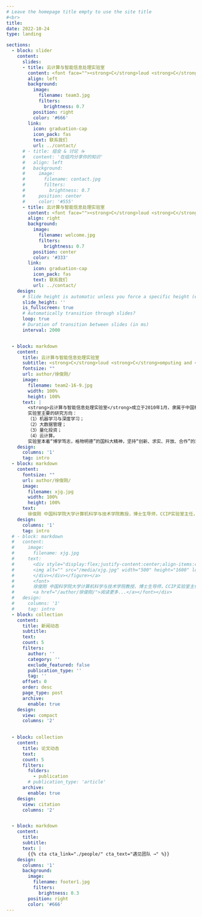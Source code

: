 ```yaml
---
# Leave the homepage title empty to use the site title
#<br>
title:
date: 2022-10-24
type: landing

sections:
  - block: slider
    content:
      slides:
      - title: 云计算与智能信息处理实验室
        content: <font face=""><strong>C</strong>loud <strong>C</strong>omputing and <strong>I</strong>ntelligent</br>Information <strong>P</strong>rocessing Laboratory</font>
        align: left
        background:
          image:
            filename: team3.jpg
            filters:
              brightness: 0.7
          position: right
          color: '#666'
        link:
          icon: graduation-cap
          icon_pack: fas
          text: 联系我们
          url: ../contact/
      # - title: 组会 & 讨论 ☕️
      #   content: '在组内分享你的知识'
      #   align: left
      #   background:
      #     image:
      #       filename: contact.jpg
      #       filters:
      #         brightness: 0.7
      #     position: center
      #     color: '#555'
      - title: 云计算与智能信息处理实验室
        content: <font face=""><strong>C</strong>loud <strong>C</strong>omputing and <strong>I</strong>ntelligent</br>Information <strong>P</strong>rocessing Laboratory</font>
        align: right
        background:
          image:
            filename: welcome.jpg
            filters:
              brightness: 0.7
          position: center
          color: '#333'
        link:
          icon: graduation-cap
          icon_pack: fas
          text: 联系我们
          url: ../contact/
    design:
      # Slide height is automatic unless you force a specific height (e.g. '400px')
      slide_height: ''
      is_fullscreen: true
      # Automatically transition through slides?
      loop: true
      # Duration of transition between slides (in ms)
      interval: 2000


  - block: markdown
    content:
      title: 云计算与智能信息处理实验室
      subtitle: <strong>C</strong>loud <strong>C</strong>omputing and <strong>I</strong>ntelligent Information <strong>P</strong>rocessing Laboratory (CCIP Lab)
      fontsize: ""
      url: author/徐俊刚/
      image:
        filename: team2-16-9.jpg
        width: 100%
        height: 100%
      text: |
        <strong>云计算与智能信息处理实验室</strong>成立于2010年1月，隶属于中国科学院大学计算机科学与技术学院，拥有自由开放的学术氛围和国际前沿的研究方向。实验室主任为徐俊刚教授。
        实验室主要的研究方向：
        （1）机器学习与深度学习；
        （2）大数据管理；
        （3）量化投资；
        （4）云计算。
        实验室本着“博学笃志，格物明德”的国科大精神，坚持“创新、求实、开放、合作”的理念，不断开拓进取，致力成为国内一流的科研和人才培养基地。
    design:
      columns: '1'
      tag: intro
  - block: markdown
    content:
      fontsize: ""
      url: author/徐俊刚/
      image:
        filename: xjg.jpg
        width: 100%
        height: 100%
      text:
        徐俊刚 中国科学院大学计算机科学与技术学院教授，博士生导师，CCIP实验室主任，中国科学院大学第六届学位评定委员会计算机与控制学位评定委员会委员，计算机科学与技术学院教学委员会委员，计算机科学与技术学院“深度学习”课程首席教授。2003年博士毕业于中国科学院软件研究所，2005年清华大学计算机科学与技术系博士后出站。研究领域包括深度学习、自动机器学习和多模态智能分析等，主持国家科技支撑计划课题、国家自然科学基金面上项目、北京市科技计划课题、北京市自然科学基金面上项目等科研项目多项，发表论文100余篇。现为国家科技专家库专家，北京市科学技术委员会、中关村科技园区管理委员会专家。目前任中国人工智能学会智能服务专业委员会常务委员，中国计算机学会人工智能与模式识别专业委员会执行委员、数据库专业委员会执行委员和自然语言处理专业委员会执行委员。讲授的“深度学习”课程被评为2021年中国科学院大学“校级优秀研究生课程”，个人荣获2016年“中国科学院朱李月华优秀教师奖”。
    design:
      columns: '1'
      tag: intro
  # - block: markdown
  #   content:
  #     image:
  #       filename: xjg.jpg
  #     text:
  #       <div style="display:flex;justify-content:center;align-items:center;column-gap:30px"><a href="/author/徐俊刚/"><figure><div class="d-flex justify-content-center"><div class="w-100">
  #       <img alt="" src="/media/xjg.jpg" width="500" height="1600" loading="lazy" data-zoomable="" class="medium-zoom-image">
  #       </div></div></figure></a>
  #       <font>
  #       徐俊刚 中国科学院大学计算机科学与技术学院教授，博士生导师，CCIP实验室主任，中国科学院大学第六届学位评定委员会计算机与控制学位评定委员会委员，计算机科学与技术学院教学委员会委员，计算机科学与技术学院“深度学习”课程首席教授。2003年博士毕业于中国科学院软件研究所，2005年清华大学计算机科学与技术系博士后出站。研究领域包括深度学习、自动机器学习和多模态智能分析等，主持国家科技支撑计划课题、国家自然科学基金面上项目、北京市科技计划课题、北京市自然科学基金面上项目等科研项目多项，发表论文100余篇。现为国家科技专家库专家，北京市科学技术委员会、中关村科技园区管理委员会专家。目前任中国人工智能学会智能服务专业委员会常务委员，中国计算机学会人工智能与模式识别专业委员会执行委员、数据库专业委员会执行委员和自然语言处理专业委员会执行委员。讲授的“深度学习”课程被评为2021年中国科学院大学“校级优秀研究生课程”，个人荣获2016年“中国科学院朱李月华优秀教师奖”。
  #       <a href="/author/徐俊刚/">阅读更多...</a></font></div>
  #   design:
  #     columns: '1'
  #     tag: intro
  - block: collection
    content:
      title: 新闻动态
      subtitle:
      text:
      count: 5
      filters:
        author: ''
        category: ''
        exclude_featured: false
        publication_type: ''
        tag: ''
      offset: 0
      order: desc
      page_type: post
      archive:
        enable: true
    design:
      view: compact
      columns: '2'
  

  - block: collection
    content:
      title: 论文动态
      text: 
      count: 5
      filters:
        folders:
          - publication
        # publication_type: 'article'
      archive:
        enable: true
    design:
      view: citation
      columns: '2'


  - block: markdown
    content:
      title:
      subtitle:
      text: |
        {{% cta cta_link="./people/" cta_text="遇见团队 →" %}}
    design:
      columns: '1'
      background:
        image:
          filename: footer1.jpg
          filters:
            brightness: 0.3
        position: right
        color: '#666'
---
```


